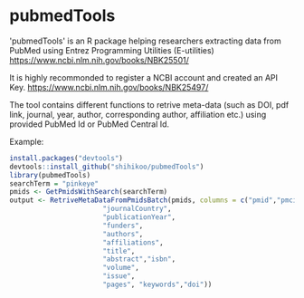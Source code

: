 # pubmedTools

'pubmedTools' is an R package helping researchers extracting data from PubMed using Entrez Programming Utilities (E-utilities) https://www.ncbi.nlm.nih.gov/books/NBK25501/ 

It is highly recommonded to register a NCBI account and created an API Key. https://www.ncbi.nlm.nih.gov/books/NBK25497/

The tool contains different functions to retrive meta-data (such as DOI, pdf link, journal, year, author, corresponding author, affiliation etc.) using provided PubMed Id or PubMed Central Id. 

Example:

```r
install.packages("devtools")
devtools::install_github("shihikoo/pubmedTools")
library(pubmedTools)
searchTerm = "pinkeye"
pmids <- GetPmidsWithSearch(searchTerm)
output <- RetriveMetaDataFromPmidsBatch(pmids, columns = c("pmid","pmcid", "journal",
                       "journalCountry",
                       "publicationYear",
                       "funders",
                       "authors",
                       "affiliations",
                       "title",
                       "abstract","isbn",
                       "volume",
                       "issue",
                       "pages", "keywords","doi"))
```
